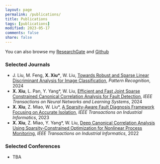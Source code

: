 ```yaml
---
layout: page
permalink: /publications/
title: Publications
tags: [publications]
modified: 2023-05-17 
comments: false
share: false
---
```


You can also browse my <a href="https://www.researchgate.net/profile/Xianchao-Xiu" class="textlink" target="_blank">ResearchGate</a> and <a href="https://github.com/xianchaoxiu" class="textlink" target="_blank">Github</a>



### Selected Journals


* J. Liu, M. Feng, <b>X. Xiu*</b>, W. Liu, <a href="https://www.sciencedirect.com/science/article/pii/S0031320324002632" class="textlink" target="_blank">Towards Robust and Sparse Linear Discriminant Analysis for Image Classification</a>, <i> Pattern Recognition</i>, 2024 <br>
* <b>X. Xiu</b>, L. Pan, Y. Yang*, W. Liu, <a href="https://ieeexplore.ieee.org/document/9887978" class="textlink" target="_blank">Efficient and Fast Joint Sparse Constrained Canonical Correlation Analysis for Fault Detection</a>, <i>IEEE Transactions on Neural Networks and Learning Systems</i>, 2024  <be>
* <b>X. Xiu</b>, Z. Miao, W. Liu*, <a href="https://ieeexplore.ieee.org/abstract/document/10091146" class="textlink" target="_blank">A Sparsity-Aware Fault Diagnosis Framework Focusing on Accurate Isolation</a>, <i>IEEE Transactions on Industrial Informatics</i>, 2023 <br>
* <b>X. Xiu</b>, Z. Miao, Y. Yang*, W. Liu, <a href="https://ieeexplore.ieee.org/document/9583864" class="textlink" target="_blank">Deep Canonical Correlation Analysis Using Sparsity-Constrained Optimization for Nonlinear Process Monitoring</a>, <i>IEEE Transactions on Industrial Informatics</i>, 2022  <be>



### Selected Conferences
* TBA








